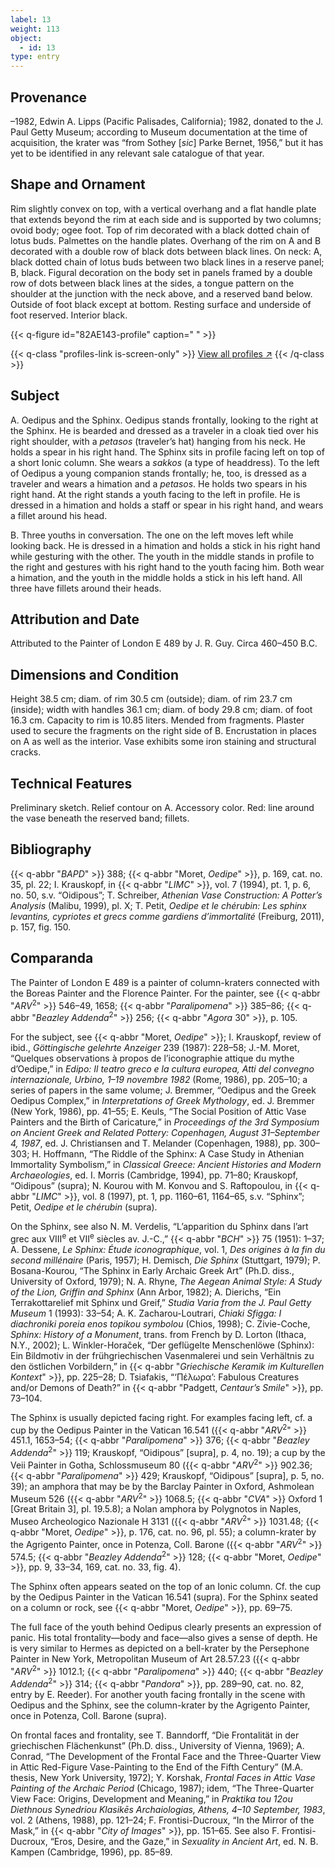 ```yaml
---
label: 13
weight: 113
object:
  - id: 13
type: entry
---
```


## Provenance

–1982, Edwin A. Lipps (Pacific Palisades, California); 1982, donated to the J. Paul Getty Museum; according to Museum documentation at the time of acquisition, the krater was “from Sothey [*sic*] Parke Bernet, 1956,” but it has yet to be identified in any relevant sale catalogue of that year.

## Shape and Ornament

Rim slightly convex on top, with a vertical overhang and a flat handle plate that extends beyond the rim at each side and is supported by two columns; ovoid body; ogee foot. Top of rim decorated with a black dotted chain of lotus buds. Palmettes on the handle plates. Overhang of the rim on A and B decorated with a double row of black dots between black lines. On neck: A, black dotted chain of lotus buds between two black lines in a reserve panel; B, black. Figural decoration on the body set in panels framed by a double row of dots between black lines at the sides, a tongue pattern on the shoulder at the junction with the neck above, and a reserved band below. Outside of foot black except at bottom. Resting surface and underside of foot reserved. Interior black.

{{< q-figure id="82AE143-profile" caption=" " >}}

{{< q-class "profiles-link is-screen-only" >}}
[View all profiles ↗](/profiles/#82AE143-profile)
{{< /q-class >}}

## Subject

A. Oedipus and the Sphinx. Oedipus stands frontally, looking to the right at the Sphinx. He is bearded and dressed as a traveler in a cloak tied over his right shoulder, with a *petasos* (traveler’s hat) hanging from his neck. He holds a spear in his right hand. The Sphinx sits in profile facing left on top of a short Ionic column. She wears a *sakkos* (a type of headdress). To the left of Oedipus a young companion stands frontally; he, too, is dressed as a traveler and wears a himation and a *petasos*. He holds two spears in his right hand. At the right stands a youth facing to the left in profile. He is dressed in a himation and holds a staff or spear in his right hand, and wears a fillet around his head.

B. Three youths in conversation. The one on the left moves left while looking back. He is dressed in a himation and holds a stick in his right hand while gesturing with the other. The youth in the middle stands in profile to the right and gestures with his right hand to the youth facing him. Both wear a himation, and the youth in the middle holds a stick in his left hand. All three have fillets around their heads.

## Attribution and Date

Attributed to the Painter of London E 489 by J. R. Guy. Circa 460–450 B.C.

## Dimensions and Condition

Height 38.5 cm; diam. of rim 30.5 cm (outside); diam. of rim 23.7 cm (inside); width with handles 36.1 cm; diam. of body 29.8 cm; diam. of foot 16.3 cm. Capacity to rim is 10.85 liters. Mended from fragments. Plaster used to secure the fragments on the right side of B. Encrustation in places on A as well as the interior. Vase exhibits some iron staining and structural cracks.

## Technical Features

Preliminary sketch. Relief contour on A. Accessory color. Red: line around the vase beneath the reserved band; fillets.

## Bibliography

{{< q-abbr "*BAPD*" >}} 388; {{< q-abbr "Moret, *Oedipe*" >}}, p. 169, cat. no. 35, pl. 22; I. Krauskopf, in {{< q-abbr "*LIMC*" >}}, vol. 7 (1994), pt. 1, p. 6, no. 50, s.v. “Oidipous”; T. Schreiber, *Athenian Vase Construction: A Potter’s Analysis* (Malibu, 1999), pl. X; T. Petit, *Oedipe et le chérubin: Les sphinx levantins, cypriotes et grecs comme gardiens d’immortalité* (Freiburg, 2011), p. 157, fig. 150.

## Comparanda

The Painter of London E 489 is a painter of column-kraters connected with the Boreas Painter and the Florence Painter. For the painter, see {{< q-abbr "*ARV*<sup>2</sup>" >}} 546–49, 1658; {{< q-abbr "*Paralipomena*" >}} 385–86; {{< q-abbr "*Beazley Addenda*<sup>2</sup>" >}} 256; {{< q-abbr "*Agora* 30" >}}, p. 105.

For the subject, see {{< q-abbr "Moret, *Oedipe*" >}}; I. Krauskopf, review of ibid., *Göttingische gelehrte Anzeiger* 239 (1987): 228–58; J.-M. Moret, “Quelques observations à propos de l’iconographie attique du mythe d’Oedipe,” in *Edipo: Il teatro greco e la cultura europea, Atti del convegno internazionale, Urbino, 1–19 novembre 1982* (Rome, 1986), pp. 205–10; a series of papers in the same volume; J. Bremmer, “Oedipus and the Greek Oedipus Complex,” in *Interpretations of Greek Mythology*, ed. J. Bremmer (New York, 1986), pp. 41–55; E. Keuls, “The Social Position of Attic Vase Painters and the Birth of Caricature,” in *Proceedings of the 3rd Symposium on Ancient Greek and Related Pottery: Copenhagen, August 31–September 4, 1987*, ed. J. Christiansen and T. Melander (Copenhagen, 1988), pp. 300–303; H. Hoffmann, “The Riddle of the Sphinx: A Case Study in Athenian Immortality Symbolism,” in *Classical Greece: Ancient Histories and Modern Archaeologies*, ed. I. Morris (Cambridge, 1994), pp. 71–80; Krauskopf, “Oidipous” (supra); N. Kourou with M. Konvou and S. Raftopoulou, in {{< q-abbr "*LIMC*" >}}, vol. 8 (1997), pt. 1, pp. 1160–61, 1164–65, s.v. “Sphinx”; Petit, *Oedipe et le chérubin* (supra).

On the Sphinx, see also N. M. Verdelis, “L’apparition du Sphinx dans l’art grec aux VIII<sup>e</sup> et VII<sup>e</sup> siècles av. J.-C.,” {{< q-abbr "*BCH*" >}} 75 (1951): 1–37; A. Dessene, *Le Sphinx: Étude iconographique*, vol. 1, *Des origines à la fin du second millénaire* (Paris, 1957); H. Demisch, *Die Sphinx* (Stuttgart, 1979); P. Bosana-Kourou, “The Sphinx in Early Archaic Greek Art” (Ph.D. diss., University of Oxford, 1979); N. A. Rhyne, *The Aegean Animal Style: A Study of the Lion, Griffin and Sphinx* (Ann Arbor, 1982); A. Dierichs, “Ein Terrakottarelief mit Sphinx und Greif,” *Studia Varia from the J. Paul Getty Museum* 1 (1993): 33–54; A. K. Zacharou-Loutrari, *Chiaki Sfigga: I diachroniki poreia enos topikou symbolou* (Chios, 1998); C. Zivie-Coche, *Sphinx: History of a Monument*, trans. from French by D. Lorton (Ithaca, N.Y., 2002); L. Winkler-Horaček, “Der geflügelte Menschenlöwe (Sphinx): Ein Bildmotiv in der frühgriechischen Vasenmalerei und sein Verhältnis zu den östlichen Vorbildern,” in {{< q-abbr "*Griechische Keramik im Kulturellen Kontext*" >}}, pp. 225–28; D. Tsiafakis, “‘Πέλωρα’: Fabulous Creatures and/or Demons of Death?” in {{< q-abbr "Padgett, *Centaur’s Smile*" >}}, pp. 73–104.

The Sphinx is usually depicted facing right. For examples facing left, cf. a cup by the Oedipus Painter in the Vatican 16.541 ({{< q-abbr "*ARV*<sup>2</sup>" >}} 451.1, 1653–54; {{< q-abbr "*Paralipomena*" >}} 376; {{< q-abbr "*Beazley Addenda*<sup>2</sup>" >}} 119; Krauskopf, “Oidipous” [supra], p. 4, no. 19); a cup by the Veii Painter in Gotha, Schlossmuseum 80 ({{< q-abbr "*ARV*<sup>2</sup>" >}} 902.36; {{< q-abbr "*Paralipomena*" >}} 429; Krauskopf, “Oidipous” [supra], p. 5, no. 39); an amphora that may be by the Barclay Painter in Oxford, Ashmolean Museum 526 ({{< q-abbr "*ARV*<sup>2</sup>" >}} 1068.5; {{< q-abbr "*CVA*" >}} Oxford 1 [Great Britain 3], pl. 19.5.8); a Nolan amphora by Polygnotos in Naples, Museo Archeologico Nazionale H 3131 ({{< q-abbr "*ARV*<sup>2</sup>" >}} 1031.48; {{< q-abbr "Moret, *Oedipe*" >}}, p. 176, cat. no. 96, pl. 55); a column-krater by the Agrigento Painter, once in Potenza, Coll. Barone ({{< q-abbr "*ARV*<sup>2</sup>" >}} 574.5; {{< q-abbr "*Beazley Addenda*<sup>2</sup>" >}} 128; {{< q-abbr "Moret, *Oedipe*" >}}, pp. 9, 33–34, 169, cat. no. 33, fig. 4).

The Sphinx often appears seated on the top of an Ionic column. Cf. the cup by the Oedipus Painter in the Vatican 16.541 (supra). For the Sphinx seated on a column or rock, see {{< q-abbr "Moret, *Oedipe*" >}}, pp. 69–75.

The full face of the youth behind Oedipus clearly presents an expression of panic. His total frontality—body and face—also gives a sense of depth. He is very similar to Hermes as depicted on a bell-krater by the Persephone Painter in New York, Metropolitan Museum of Art 28.57.23 ({{< q-abbr "*ARV*<sup>2</sup>" >}} 1012.1; {{< q-abbr "*Paralipomena*" >}} 440; {{< q-abbr "*Beazley Addenda*<sup>2</sup>" >}} 314; {{< q-abbr "*Pandora*" >}}, pp. 289–90, cat. no. 82, entry by E. Reeder). For another youth facing frontally in the scene with Oedipus and the Sphinx, see the column-krater by the Agrigento Painter, once in Potenza, Coll. Barone (supra).

On frontal faces and frontality, see T. Banndorff, “Die Frontalität in der griechischen Flächenkunst” (Ph.D. diss., University of Vienna, 1969); A. Conrad, “The Development of the Frontal Face and the Three-Quarter View in Attic Red-Figure Vase-Painting to the End of the Fifth Century” (M.A. thesis, New York University, 1972); Y. Korshak, *Frontal Faces in Attic Vase Painting of the Archaic Period* (Chicago, 1987); idem, “The Three-Quarter View Face: Origins, Development and Meaning,” in *Praktika tou 12ou Diethnous Synedriou Klasikēs Archaiologias, Athens, 4–10 September, 1983*, vol. 2 (Athens, 1988), pp. 121–24; F. Frontisi-Ducroux, “In the Mirror of the Mask,” in {{< q-abbr "*City of Images*" >}}, pp. 151–65. See also F. Frontisi-Ducroux, “Eros, Desire, and the Gaze,” in *Sexuality in Ancient Art*, ed. N. B. Kampen (Cambridge, 1996), pp. 85–89.
